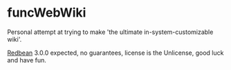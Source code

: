 # funcWebWiki

Personal attempt at trying to make 'the ultimate in-system-customizable wiki'.

[Redbean](https://redbean.dev) 3.0.0 expected, no guarantees, license is the Unlicense, good luck and have fun.
